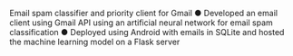 Email spam classifier and priority client for Gmail
●	Developed an email client using Gmail API using an artificial neural network for email spam classification
●	Deployed using Android with emails in SQLite and hosted the machine learning model on a Flask server
